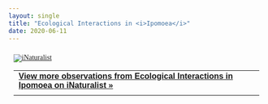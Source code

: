 ```yaml
---
layout: single
title: "Ecological Interactions in <i>Ipomoea</i>"
date: 2020-06-11
---
```


<!-- your widget goes here; leave a blank line above and below -->
<style type="text/css" media="screen">
.inat-widget { font-family: Georgia, serif; padding: 10px; line-height: 1;}
.inat-widget-header {margin-bottom: 10px;}
.inat-widget td {vertical-align: top; padding-bottom: 10px;}
.inat-label { color: #888; }
.inat-meta { font-size: smaller; margin-top: 3px; line-height: 1.2;}
.inat-observation-body, .inat-user-body { padding-left: 10px; }
.inat-observation-image {text-align: center;}
.inat-observation-image, .inat-user-image { width: 48px; display: inline-block; }
.inat-observation-image img, .inat-user-image img { max-width: 48px; }
.inat-observation-image img { vertical-align: middle; }
.inat-widget-small .inat-observation-image { display:block; float: left; margin: 0 3px 3px 0; height:48px;}
.inat-label, .inat-value, .inat-user { font-family: "Trebuchet MS", Arial, sans-serif; }
.inat-user-body {vertical-align: middle;}
.inat-widget td.inat-user-body {vertical-align: middle;}
.inat-widget .inat-footer td.inat-value {vertical-align: middle; padding-left: 10px;}
</style>

<div class="inat-widget">
  <div class="inat-widget-header">
    <a href="https://www.inaturalist.org">
      <img alt="iNaturalist" src="https://www.inaturalist.org/assets/logo-small.gif" />
    </a>  
  </div>

  <script type="text/javascript" charset="utf-8"
    src="https://www.inaturalist.org/observations/project/77698.widget?layout=large&limit=5&order=desc&order_by=observed_on">
  </script>

  <table class="inat-footer">
    <tr class="inat-user">
      <td class="inat-value">
        <strong>
          <a rel="nofollow" href="https://www.inaturalist.org/observations?project_id=77698">
            View more observations from Ecological Interactions in Ipomoea on <nobr>iNaturalist »</nobr>
          </a>
        </strong>
      </td>
    </tr>
  </table>
</div>
